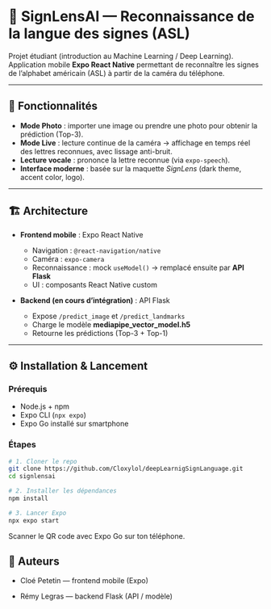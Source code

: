 # 📱 SignLensAI — Reconnaissance de la langue des signes (ASL)

Projet étudiant (introduction au Machine Learning / Deep Learning).  
Application mobile **Expo React Native** permettant de reconnaître les signes de l’alphabet américain (ASL) à partir de la caméra du téléphone.

---

## 🚀 Fonctionnalités

- **Mode Photo** : importer une image ou prendre une photo pour obtenir la prédiction (Top-3).
- **Mode Live** : lecture continue de la caméra → affichage en temps réel des lettres reconnues, avec lissage anti-bruit.
- **Lecture vocale** : prononce la lettre reconnue (via `expo-speech`).
- **Interface moderne** : basée sur la maquette *SignLens* (dark theme, accent color, logo).

---

## 🏗️ Architecture

- **Frontend mobile** : Expo React Native
  - Navigation : `@react-navigation/native`
  - Caméra : `expo-camera`
  - Reconnaissance : mock `useModel()` → remplacé ensuite par **API Flask**
  - UI : composants React Native custom

- **Backend (en cours d’intégration)** : API Flask
  - Expose `/predict_image` et `/predict_landmarks`
  - Charge le modèle **mediapipe_vector_model.h5**
  - Retourne les prédictions (Top-3 + Top-1)


---

## ⚙️ Installation & Lancement

### Prérequis
- Node.js + npm
- Expo CLI (`npx expo`)
- Expo Go installé sur smartphone

### Étapes

```bash
# 1. Cloner le repo
git clone https://github.com/Cloxylol/deepLearnigSignLanguage.git
cd signlensai

# 2. Installer les dépendances
npm install

# 3. Lancer Expo
npx expo start

```

Scanner le QR code avec Expo Go sur ton téléphone.



##  👥 Auteurs

+ Cloé Petetin — frontend mobile (Expo)

+ Rémy Legras — backend Flask (API / modèle)



